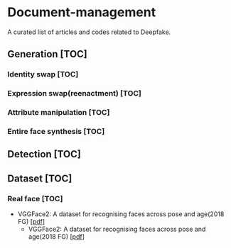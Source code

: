 # Document-management
A curated list of articles and codes related to Deepfake.
## Generation [TOC]
### Identity swap [TOC]
### Expression swap(reenactment) [TOC]
### Attribute manipulation [TOC]
### Entire face synthesis [TOC]

## Detection [TOC]

## Dataset [TOC]
### Real face [TOC]
* VGGFace2: A dataset for recognising faces across pose and age(2018 FG) [[pdf](https://arxiv.org/pdf/1710.08092.pdf)]
    - VGGFace2: A dataset for recognising faces across pose and age(2018 FG) [[pdf](https://arxiv.org/pdf/1710.08092.pdf)]
